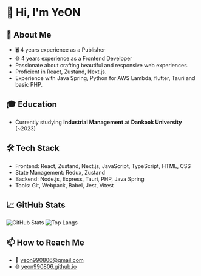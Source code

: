 # 👋 Hi, I'm YeON

## 🚀 About Me
- 🖥️ 4 years experience as a Publisher
- 🌐 4 years experience as a Frontend Developer
- Passionate about crafting beautiful and responsive web experiences.
- Proficient in React, Zustand, Next.js.
- Experience with Java Spring, Python for AWS Lambda, flutter, Tauri and basic PHP.

## 🎓 Education
- Currently studying **Industrial Management** at **Dankook University** (~2023)
  
## 🛠️ Tech Stack
- Frontend: React, Zustand, Next.js, JavaScript, TypeScript, HTML, CSS
- State Management: Redux, Zustand
- Backend: Node.js, Express, Tauri, PHP, Java Spring
- Tools: Git, Webpack, Babel, Jest, Vitest

## 📈 GitHub Stats
![GitHub Stats](https://github-readme-stats.vercel.app/api?username=yeon990806&show_icons=true&theme=radical)
![Top Langs](https://github-readme-stats.vercel.app/api/top-langs/?username=yeon990806&layout=compact&theme=radical)

## 📫 How to Reach Me
- 📧 yeon990806@gmail.com
- 🌐 [yeon990806.github.io](yeon990806.github.io)
